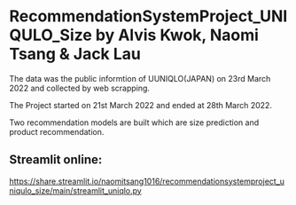 # RecommendationSystemProject_UNIQULO_Size by Alvis Kwok, Naomi Tsang & Jack Lau

The data was the public informtion of UUNIQLO(JAPAN) on 23rd March 2022 and collected by web scrapping.

The Project started on 21st March 2022 and ended at 28th March 2022.

Two recommendation models are built which are size prediction and product recommendation.

## Streamlit online:
https://share.streamlit.io/naomitsang1016/recommendationsystemproject_uniqulo_size/main/streamlit_uniqlo.py
